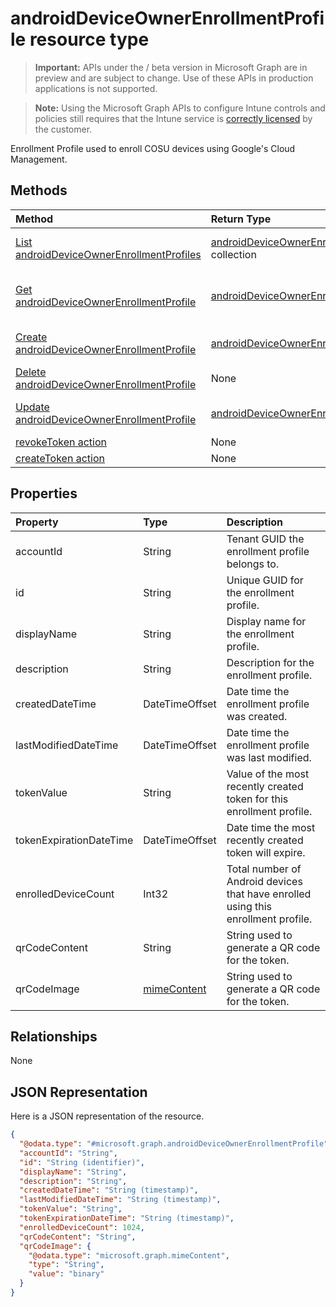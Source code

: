 ﻿# androidDeviceOwnerEnrollmentProfile resource type

> **Important:** APIs under the / beta version in Microsoft Graph are in preview and are subject to change. Use of these APIs in production applications is not supported.

> **Note:** Using the Microsoft Graph APIs to configure Intune controls and policies still requires that the Intune service is [correctly licensed](https://go.microsoft.com/fwlink/?linkid=839381) by the customer.

Enrollment Profile used to enroll COSU devices using Google's Cloud Management.
## Methods
|Method|Return Type|Description|
|:---|:---|:---|
|[List androidDeviceOwnerEnrollmentProfiles](../api/intune_androidforwork_androiddeviceownerenrollmentprofile_list.md)|[androidDeviceOwnerEnrollmentProfile](../resources/intune_androidforwork_androiddeviceownerenrollmentprofile.md) collection|List properties and relationships of the [androidDeviceOwnerEnrollmentProfile](../resources/intune_androidforwork_androiddeviceownerenrollmentprofile.md) objects.|
|[Get androidDeviceOwnerEnrollmentProfile](../api/intune_androidforwork_androiddeviceownerenrollmentprofile_get.md)|[androidDeviceOwnerEnrollmentProfile](../resources/intune_androidforwork_androiddeviceownerenrollmentprofile.md)|Read properties and relationships of the [androidDeviceOwnerEnrollmentProfile](../resources/intune_androidforwork_androiddeviceownerenrollmentprofile.md) object.|
|[Create androidDeviceOwnerEnrollmentProfile](../api/intune_androidforwork_androiddeviceownerenrollmentprofile_create.md)|[androidDeviceOwnerEnrollmentProfile](../resources/intune_androidforwork_androiddeviceownerenrollmentprofile.md)|Create a new [androidDeviceOwnerEnrollmentProfile](../resources/intune_androidforwork_androiddeviceownerenrollmentprofile.md) object.|
|[Delete androidDeviceOwnerEnrollmentProfile](../api/intune_androidforwork_androiddeviceownerenrollmentprofile_delete.md)|None|Deletes a [androidDeviceOwnerEnrollmentProfile](../resources/intune_androidforwork_androiddeviceownerenrollmentprofile.md).|
|[Update androidDeviceOwnerEnrollmentProfile](../api/intune_androidforwork_androiddeviceownerenrollmentprofile_update.md)|[androidDeviceOwnerEnrollmentProfile](../resources/intune_androidforwork_androiddeviceownerenrollmentprofile.md)|Update the properties of a [androidDeviceOwnerEnrollmentProfile](../resources/intune_androidforwork_androiddeviceownerenrollmentprofile.md) object.|
|[revokeToken action](../api/intune_androidforwork_androiddeviceownerenrollmentprofile_revoketoken.md)|None|Not yet documented|
|[createToken action](../api/intune_androidforwork_androiddeviceownerenrollmentprofile_createtoken.md)|None|Not yet documented|

## Properties
|Property|Type|Description|
|:---|:---|:---|
|accountId|String|Tenant GUID the enrollment profile belongs to.|
|id|String|Unique GUID for the enrollment profile.|
|displayName|String|Display name for the enrollment profile.|
|description|String|Description for the enrollment profile.|
|createdDateTime|DateTimeOffset|Date time the enrollment profile was created.|
|lastModifiedDateTime|DateTimeOffset|Date time the enrollment profile was last modified.|
|tokenValue|String|Value of the most recently created token for this enrollment profile.|
|tokenExpirationDateTime|DateTimeOffset|Date time the most recently created token will expire.|
|enrolledDeviceCount|Int32|Total number of Android devices that have enrolled using this enrollment profile.|
|qrCodeContent|String|String used to generate a QR code for the token.|
|qrCodeImage|[mimeContent](../resources/intune_shared_mimecontent.md)|String used to generate a QR code for the token.|

## Relationships
None
## JSON Representation
Here is a JSON representation of the resource.
<!-- {
  "blockType": "resource",
  "keyProperty": "id",
  "@odata.type": "microsoft.graph.androidDeviceOwnerEnrollmentProfile"
}
-->
``` json
{
  "@odata.type": "#microsoft.graph.androidDeviceOwnerEnrollmentProfile",
  "accountId": "String",
  "id": "String (identifier)",
  "displayName": "String",
  "description": "String",
  "createdDateTime": "String (timestamp)",
  "lastModifiedDateTime": "String (timestamp)",
  "tokenValue": "String",
  "tokenExpirationDateTime": "String (timestamp)",
  "enrolledDeviceCount": 1024,
  "qrCodeContent": "String",
  "qrCodeImage": {
    "@odata.type": "microsoft.graph.mimeContent",
    "type": "String",
    "value": "binary"
  }
}
```





